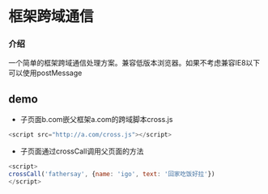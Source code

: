 # 框架跨域通信

### 介绍
一个简单的框架跨域通信处理方案。兼容低版本浏览器。如果不考虑兼容IE8以下可以使用postMessage


demo
------------
* 子页面b.com嵌父框架a.com的跨域脚本cross.js

```js
<script src="http://a.com/cross.js"></script>
```

* 子页面通过crossCall调用父页面的方法

```js
<script>
crossCall('fathersay', {name: 'igo', text: '回家吃饭好拉'})
</script>
```

